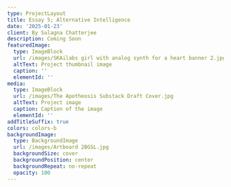 ```yaml
---
type: ProjectLayout
title: Essay 5; Alternative Intelligence
date: '2025-01-23'
client: By Sulagna Chatterjee
description: Coming Soon
featuredImage:
  type: ImageBlock
  url: /images/SKAilabs girl with analog synth for a heart banner 2.jpg
  altText: Project thumbnail image
  caption: ''
  elementId: ''
media:
  type: ImageBlock
  url: /images/The Apotheosis Substack Draft Cover.jpg
  altText: Project image
  caption: Caption of the image
  elementId: ''
addTitleSuffix: true
colors: colors-b
backgroundImage:
  type: BackgroundImage
  url: /images/Artboard 2BGSL.jpg
  backgroundSize: cover
  backgroundPosition: center
  backgroundRepeat: no-repeat
  opacity: 100
---
```

